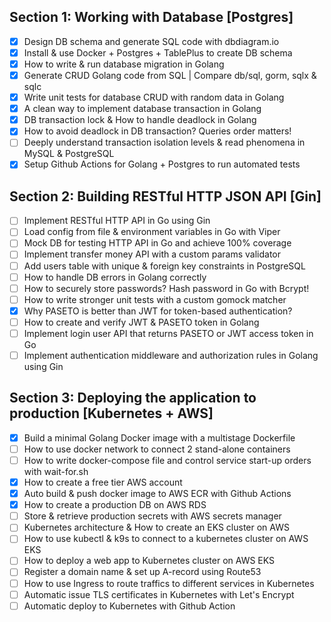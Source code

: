 ## Section 1: Working with Database [Postgres]

- [X] Design DB schema and generate SQL code with dbdiagram.io 
- [X] Install & use Docker + Postgres + TablePlus to create DB schema
- [X] How to write & run database migration in Golang
- [X] Generate CRUD Golang code from SQL | Compare db/sql, gorm, sqlx & sqlc
- [X] Write unit tests for database CRUD with random data in Golang
- [X] A clean way to implement database transaction in Golang
- [X] DB transaction lock & How to handle deadlock in Golang
- [X] How to avoid deadlock in DB transaction? Queries order matters!
- [ ] Deeply understand transaction isolation levels & read phenomena in MySQL & PostgreSQL
- [X] Setup Github Actions for Golang + Postgres to run automated tests

## Section 2: Building RESTful HTTP JSON API [Gin]

- [ ] Implement RESTful HTTP API in Go using Gin
- [ ] Load config from file & environment variables in Go with Viper
- [ ] Mock DB for testing HTTP API in Go and achieve 100% coverage
- [ ] Implement transfer money API with a custom params validator
- [ ] Add users table with unique & foreign key constraints in PostgreSQL
- [ ] How to handle DB errors in Golang correctly
- [ ] How to securely store passwords? Hash password in Go with Bcrypt!
- [ ] How to write stronger unit tests with a custom gomock matcher
- [X] Why PASETO is better than JWT for token-based authentication?
- [ ] How to create and verify JWT & PASETO token in Golang
- [ ] Implement login user API that returns PASETO or JWT access token in Go
- [ ] Implement authentication middleware and authorization rules in Golang using Gin

## Section 3: Deploying the application to production [Kubernetes + AWS]

- [X] Build a minimal Golang Docker image with a multistage Dockerfile
- [ ] How to use docker network to connect 2 stand-alone containers
- [ ] How to write docker-compose file and control service start-up orders with wait-for.sh
- [X] How to create a free tier AWS account
- [X] Auto build & push docker image to AWS ECR with Github Actions
- [X] How to create a production DB on AWS RDS
- [ ] Store & retrieve production secrets with AWS secrets manager
- [ ] Kubernetes architecture & How to create an EKS cluster on AWS
- [ ] How to use kubectl & k9s to connect to a kubernetes cluster on AWS EKS
- [ ] How to deploy a web app to Kubernetes cluster on AWS EKS
- [ ] Register a domain name & set up A-record using Route53
- [ ] How to use Ingress to route traffics to different services in Kubernetes
- [ ] Automatic issue TLS certificates in Kubernetes with Let's Encrypt
- [ ] Automatic deploy to Kubernetes with Github Action

